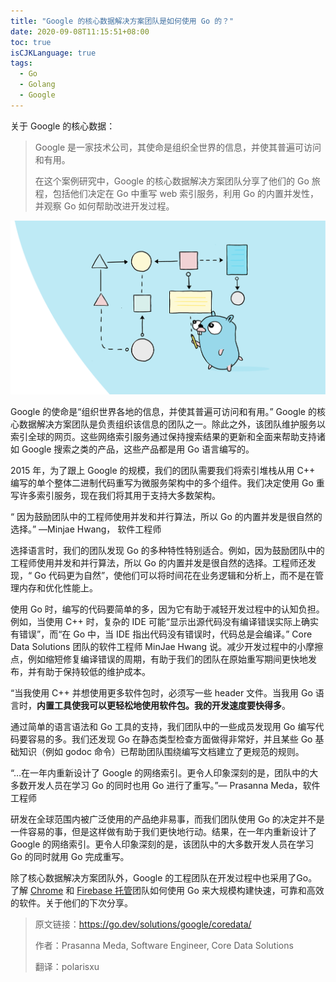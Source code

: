 ```yaml
---
title: "Google 的核心数据解决方案团队是如何使用 Go 的？"
date: 2020-09-08T11:15:51+08:00
toc: true
isCJKLanguage: true
tags: 
  - Go
  - Golang
  - Google
---
```


关于 Google 的核心数据：

> Google 是一家技术公司，其使命是组织全世界的信息，并使其普遍可访问和有用。
>
> 在这个案例研究中，Google 的核心数据解决方案团队分享了他们的 Go 旅程，包括他们决定在 Go 中重写 web 索引服务，利用 Go 的内置并发性，并观察 Go 如何帮助改进开发过程。

![核心数据](imgs/go_core_data_case_study.png)

Google 的使命是“组织世界各地的信息，并使其普遍可访问和有用。” Google 的核心数据解决方案团队是负责组织该信息的团队之一。除此之外，该团队维护服务以索引全球的网页。这些网络索引服务通过保持搜索结果的更新和全面来帮助支持诸如 Google 搜索之类的产品，这些产品都是用 Go 语言编写的。

2015 年，为了跟上 Google 的规模，我们的团队需要我们将索引堆栈从用 C++ 编写的单个整体二进制代码重写为微服务架构中的多个组件。我们决定使用 Go 重写许多索引服务，现在我们将其用于支持大多数架构。

“ 因为鼓励团队中的工程师使用并发和并行算法，所以 Go 的内置并发是很自然的选择。” —Minjae Hwang， 软件工程师

选择语言时，我们的团队发现 Go 的多种特性特别适合。例如，因为鼓励团队中的工程师使用并发和并行算法，所以 Go 的内置并发是很自然的选择。工程师还发现，“ Go 代码更为自然”，使他们可以将时间花在业务逻辑和分析上，而不是在管理内存和优化性能上。

使用 Go 时，编写的代码要简单的多，因为它有助于减轻开发过程中的认知负担。例如，当使用 C++ 时，复杂的 IDE 可能“显示出源代码没有编译错误实际上确实有错误”，而“在 Go 中，当 IDE 指出代码没有错误时，代码总是会编译。” Core Data Solutions 团队的软件工程师 MinJae Hwang 说。减少开发过程中的小摩擦点，例如缩短修复编译错误的周期，有助于我们的团队在原始重写期间更快地发布，并有助于保持较低的维护成本。

“当我使用 C++ 并想使用更多软件包时，必须写一些 header 文件。当我用 Go 语言时，**内置工具使我可以更轻松地使用软件包。我的开发速度要快得多**。

通过简单的语言语法和 Go 工具的支持，我们团队中的一些成员发现用 Go 编写代码要容易的多。我们还发现 Go 在静态类型检查方面做得非常好，并且某些 Go 基础知识（例如 godoc 命令）已帮助团队围绕编写文档建立了更规范的规则。

“…在一年内重新设计了 Google 的网络索引。更令人印象深刻的是，团队中的大多数开发人员在学习 Go 的同时也用 Go 进行了重写。”— Prasanna Meda，软件工程师

研发在全球范围内被广泛使用的产品绝非易事，而我们团队使用 Go 的决定并不是一件容易的事，但是这样做有助于我们更快地行动。结果，在一年内重新设计了 Google 的网络索引。更令人印象深刻的是，该团队中的大多数开发人员在学习 Go 的同时就用 Go 完成重写。

除了核心数据解决方案团队外，Google 的工程团队在开发过程中也采用了Go。了解 [Chrome](https://go.dev/solutions/google/chrome/) 和 [Firebase 托管](https://go.dev/solutions/google/firebase/)团队如何使用 Go 来大规模构建快速，可靠和高效的软件。关于他们的下次分享。

> 原文链接：https://go.dev/solutions/google/coredata/
>
> 作者：Prasanna Meda, Software Engineer, Core Data Solutions
>
> 翻译：polarisxu
